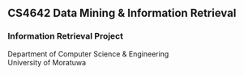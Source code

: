 ## CS4642 Data Mining & Information Retrieval

### Information Retrieval Project

Department of Computer Science & Engineering<br>
University of Moratuwa